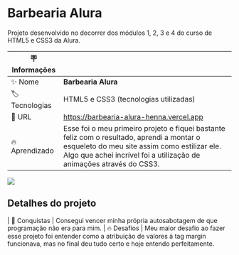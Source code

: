 # Barbearia Alura

Projeto desenvolvido no decorrer dos módulos 1, 2, 3 e 4 do curso de HTML5 e CSS3 da Alura.

| :placard: Informações |     |
| -------------  | --- |
| :sparkles: Nome        | **Barbearia Alura**
| :label: Tecnologias | HTML5 e CSS3 (tecnologias utilizadas)
| :rocket: URL         | https://barbearia-alura-henna.vercel.app
| :fire: Aprendizado     | Esse foi o meu primeiro projeto e fiquei bastante feliz com o resultado, aprendi a montar o esqueleto do meu site assim como estilizar ele. Algo que achei incrível foi a utilização de animações através do CSS3.

<!-- Inserir imagem com a #vitrinedev ao final do link -->
![](https://via.placeholder.com/1200x500.png?text=imagem+lindona+do+meu+projeto#vitrinedev)

## Detalhes do projeto

| :rocket: Conquistas        | Consegui vencer minha própria autosabotagem de que programação não era para mim. 
| :fire: Desafios     | Meu maior desafio ao fazer esse projeto foi entender como a atribuição de valores à tag margin funcionava, mas no final deu tudo certo e hoje entendo perfeitamente.
